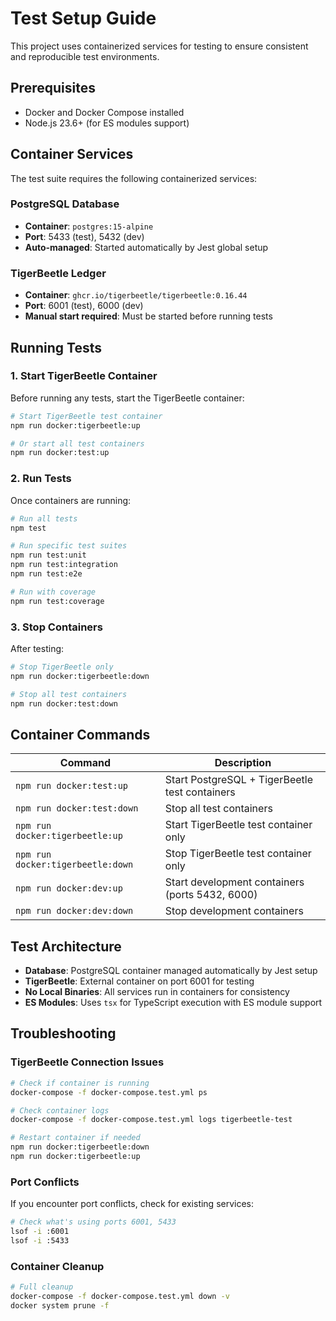# Test Setup Guide

This project uses containerized services for testing to ensure consistent and reproducible test environments.

## Prerequisites

- Docker and Docker Compose installed
- Node.js 23.6+ (for ES modules support)

## Container Services

The test suite requires the following containerized services:

### PostgreSQL Database
- **Container**: `postgres:15-alpine`
- **Port**: 5433 (test), 5432 (dev)
- **Auto-managed**: Started automatically by Jest global setup

### TigerBeetle Ledger
- **Container**: `ghcr.io/tigerbeetle/tigerbeetle:0.16.44`
- **Port**: 6001 (test), 6000 (dev)
- **Manual start required**: Must be started before running tests

## Running Tests

### 1. Start TigerBeetle Container

Before running any tests, start the TigerBeetle container:

```bash
# Start TigerBeetle test container
npm run docker:tigerbeetle:up

# Or start all test containers
npm run docker:test:up
```

### 2. Run Tests

Once containers are running:

```bash
# Run all tests
npm test

# Run specific test suites
npm run test:unit
npm run test:integration
npm run test:e2e

# Run with coverage
npm run test:coverage
```

### 3. Stop Containers

After testing:

```bash
# Stop TigerBeetle only
npm run docker:tigerbeetle:down

# Stop all test containers
npm run docker:test:down
```

## Container Commands

| Command | Description |
|---------|-------------|
| `npm run docker:test:up` | Start PostgreSQL + TigerBeetle test containers |
| `npm run docker:test:down` | Stop all test containers |
| `npm run docker:tigerbeetle:up` | Start TigerBeetle test container only |
| `npm run docker:tigerbeetle:down` | Stop TigerBeetle test container only |
| `npm run docker:dev:up` | Start development containers (ports 5432, 6000) |
| `npm run docker:dev:down` | Stop development containers |

## Test Architecture

- **Database**: PostgreSQL container managed automatically by Jest setup
- **TigerBeetle**: External container on port 6001 for testing
- **No Local Binaries**: All services run in containers for consistency
- **ES Modules**: Uses `tsx` for TypeScript execution with ES module support

## Troubleshooting

### TigerBeetle Connection Issues
```bash
# Check if container is running
docker-compose -f docker-compose.test.yml ps

# Check container logs
docker-compose -f docker-compose.test.yml logs tigerbeetle-test

# Restart container if needed
npm run docker:tigerbeetle:down
npm run docker:tigerbeetle:up
```

### Port Conflicts
If you encounter port conflicts, check for existing services:
```bash
# Check what's using ports 6001, 5433
lsof -i :6001
lsof -i :5433
```

### Container Cleanup
```bash
# Full cleanup
docker-compose -f docker-compose.test.yml down -v
docker system prune -f
```